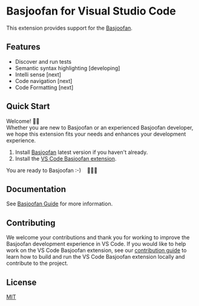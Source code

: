 # Basjoofan for Visual Studio Code

This extension provides support for the [Basjoofan](https://basjoofan.com).

## Features

* Discover and run tests
* Semantic syntax highlighting [developing]
* Intelli sense [next]
* Code navigation [next]
* Code Formatting [next]

## Quick Start

Welcome! 👋🏻<br/>
Whether you are new to Basjoofan or an experienced Basjoofan developer, we hope this
extension fits your needs and enhances your development experience.

1. Install [Basjoofan](https://basjoofan.com) latest version if you haven't already.
2. Install the [VS Code Basjoofan extension](https://marketplace.visualstudio.com/items?itemName=basjoofan.vscode).

You are ready to Basjoofan :-) &nbsp;&nbsp; 🎉🎉🎉

## Documentation

See [Basjoofan Guide](https://basjoofan.com) for more information.

## Contributing

We welcome your contributions and thank you for working to improve the Basjoofan
development experience in VS Code. If you would like to help work on the VS Code
Basjoofan extension, see our [contribution guide](https://basjoofan.com/contributing) to
learn how to build and run the VS Code Basjoofan extension locally and contribute to the project.

## License

[MIT](LICENSE)